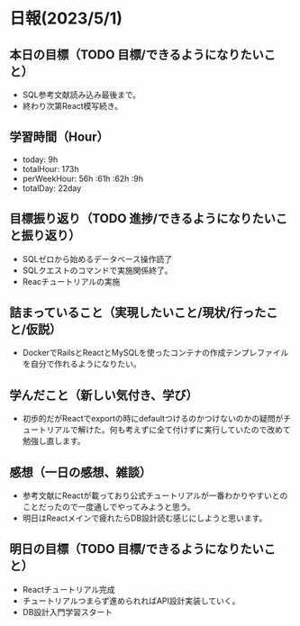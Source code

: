 # 日報(2023/5/1)

## 本日の目標（TODO 目標/できるようになりたいこと）

- SQL参考文献読み込み最後まで。
- 終わり次第React模写続き。

## 学習時間（Hour）
- today: 9h
- totalHour: 173h
- perWeekHour: 56h :61h :62h :9h
- totalDay: 22day

## 目標振り返り（TODO 進捗/できるようになりたいこと振り返り）

- SQLゼロから始めるデータベース操作読了
- SQLクエストのコマンドで実施関係終了。
- Reacチュートリアルの実施

## 詰まっていること（実現したいこと/現状/行ったこと/仮説）

- DockerでRailsとReactとMySQLを使ったコンテナの作成テンプレファイルを自分で作れるようになりたい。

## 学んだこと（新しい気付き、学び）

- 初歩的だがReactでexportの時にdefaultつけるのかつけないのかの疑問がチュートリアルで解けた。何も考えずに全て付けずに実行していたので改めて勉強し直します。

## 感想（一日の感想、雑談）

- 参考文献にReactが載っており公式チュートリアルが一番わかりやすいとのことだったので一度通しでやってみようと思う。
- 明日はReactメインで疲れたらDB設計読む感じにしようと思います。

## 明日の目標（TODO 目標/できるようになりたいこと）

- Reactチュートリアル完成
- チュートリアルつまらず進められればAPI設計実装していく。
- DB設計入門学習スタート